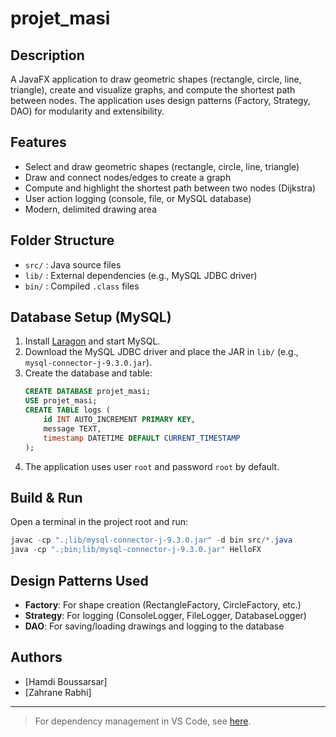 # projet_masi

## Description

A JavaFX application to draw geometric shapes (rectangle, circle, line, triangle), create and visualize graphs, and compute the shortest path between nodes. The application uses design patterns (Factory, Strategy, DAO) for modularity and extensibility.

## Features
- Select and draw geometric shapes (rectangle, circle, line, triangle)
- Draw and connect nodes/edges to create a graph
- Compute and highlight the shortest path between two nodes (Dijkstra)
- User action logging (console, file, or MySQL database)
- Modern, delimited drawing area

## Folder Structure
- `src/` : Java source files
- `lib/` : External dependencies (e.g., MySQL JDBC driver)
- `bin/` : Compiled `.class` files

## Database Setup (MySQL)
1. Install [Laragon](https://laragon.org/) and start MySQL.
2. Download the MySQL JDBC driver and place the JAR in `lib/` (e.g., `mysql-connector-j-9.3.0.jar`).
3. Create the database and table:
   ```sql
   CREATE DATABASE projet_masi;
   USE projet_masi;
   CREATE TABLE logs (
       id INT AUTO_INCREMENT PRIMARY KEY,
       message TEXT,
       timestamp DATETIME DEFAULT CURRENT_TIMESTAMP
   );
   ```
4. The application uses user `root` and password `root` by default.

## Build & Run
Open a terminal in the project root and run:
```powershell
javac -cp ".;lib/mysql-connector-j-9.3.0.jar" -d bin src/*.java
java -cp ".;bin;lib/mysql-connector-j-9.3.0.jar" HelloFX
```

## Design Patterns Used
- **Factory**: For shape creation (RectangleFactory, CircleFactory, etc.)
- **Strategy**: For logging (ConsoleLogger, FileLogger, DatabaseLogger)
- **DAO**: For saving/loading drawings and logging to the database

## Authors
- [Hamdi Boussarsar]
- [Zahrane Rabhi]

---

> For dependency management in VS Code, see [here](https://github.com/microsoft/vscode-java-dependency#manage-dependencies).
